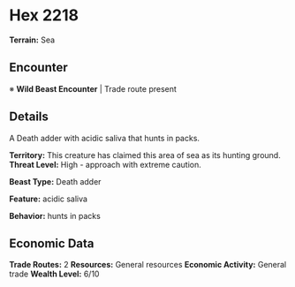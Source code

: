 # Hex 2218

**Terrain:** Sea

## Encounter
※ **Wild Beast Encounter** | Trade route present

## Details
A Death adder with acidic saliva that hunts in packs.

**Territory:** This creature has claimed this area of sea as its hunting ground.
**Threat Level:** High - approach with extreme caution.

**Beast Type:** Death adder

**Feature:** acidic saliva

**Behavior:** hunts in packs

## Economic Data
**Trade Routes:** 2
**Resources:** General resources
**Economic Activity:** General trade
**Wealth Level:** 6/10
